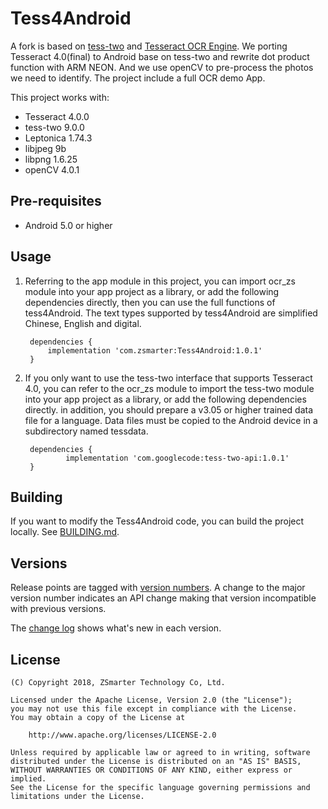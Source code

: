 
# Tess4Android
A fork is based on [tess-two](https://github.com/rmtheis/tess-two/) and [Tesseract OCR Engine](https://github.com/tesseract-ocr/tesseract).
We porting Tesseract 4.0(final) to Android base on tess-two and rewrite dot product function with ARM NEON.
And we use openCV to pre-process the photos we need to identify.
The project include a full OCR demo App.

This project works with:

- Tesseract 4.0.0
- tess-two 9.0.0
- Leptonica 1.74.3
- libjpeg 9b
- libpng 1.6.25
- openCV 4.0.1

## Pre-requisites
- Android 5.0 or higher

## Usage
1. Referring to the app module in this project, you can import ocr_zs module into your app project as a library,
or add the following dependencies directly, then you can use the full functions of tess4Android.
The text types supported by tess4Android are simplified Chinese, English and digital.

		dependencies {
	    	implementation 'com.zsmarter:Tess4Android:1.0.1'
		}

2. If you only want to use the tess-two interface that supports Tesseract 4.0, you can refer to the ocr_zs module to import the tess-two module into your app project as a library,
or add the following dependencies directly. in addition, you should prepare a v3.05 or higher trained data file for a language. Data files must be copied to the Android device in a
subdirectory named tessdata.

    	dependencies {
    	    	implementation 'com.googlecode:tess-two-api:1.0.1'
    	}

## Building
If you want to modify the Tess4Android code, you can build the project locally. 
See [BUILDING.md](BUILDING.md).

## Versions
Release points are tagged with [version numbers](http://semver.org/). A change 
to the major version number indicates an API change making that version incompatible 
with previous versions.

The [change log](CHANGELOG.md) shows what's new in each version.

## License

    (C) Copyright 2018, ZSmarter Technology Co, Ltd.

    Licensed under the Apache License, Version 2.0 (the "License");
    you may not use this file except in compliance with the License.
    You may obtain a copy of the License at

        http://www.apache.org/licenses/LICENSE-2.0

    Unless required by applicable law or agreed to in writing, software
    distributed under the License is distributed on an "AS IS" BASIS,
    WITHOUT WARRANTIES OR CONDITIONS OF ANY KIND, either express or implied.
    See the License for the specific language governing permissions and
    limitations under the License.
